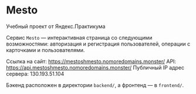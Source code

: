 # Mesto

Учебный проект от Яндекс.Практикума

Сервис  `Mesto` — интерактивная страница со следующими возможностями: авторизация и регистрация пользователей, операции с карточками и пользователями.

Ссылка на сайт: https://mestoshmesto.nomoredomains.monster/
API: https://api.mestoshmesto.nomoredomains.monster/
Публичный IP адрес сервера: 130.193.51.104

Бэкенд расположен в директории `backend/`, а фронтенд — в `frontend/`. 
